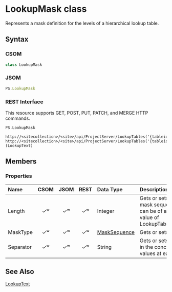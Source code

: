 [comment]: # (Name:LookupMask)
[comment]: # (Type:class)
[comment]: # (Status:Incomplete)

# <a name="name"></a>LookupMask class

<a name="description"></a>Represents a mask definition for the levels of a hierarchical lookup table.

## <a name="syntax"></a>Syntax

### CSOM

```C#
class LookupMask 
```
### JSOM

```JavaScript
PS.LookupMask
```
### REST Interface

This resource supports GET, POST, PUT, PATCH, and MERGE HTTP commands.

```
PS.LookupMask

http://<sitecollection>/<site>/api/ProjectServer/LookupTables('{tableid}')/Masks
http://<sitecollection>/<site>/api/ProjectServer/LookupTables('{tableid}')/Entries('{entryid}')/Mask (LookupText)

```

## <a name="members"></a>Members

### <a name="properties"></a>Properties

|**Name**|**CSOM**|**JSOM**|**REST**|**Data Type**|**Description**|
|:-----|:-----:|:-----:|:-----:|:-----|:-----|
|<a name="Length"></a>Length|&#x2713;&#x02B7;|&#x2713;&#x02B7;|&#x2713;&#x02B7;|Integer|Gets or sets the number of characters in the mask sequence or, if the mask sequence can be of any length, gets or sets the zero value of LookupTableConstants.AnyLengthSequence.|
|<a name="MaskType"></a>MaskType|&#x2713;&#x02B7;|&#x2713;&#x02B7;|&#x2713;&#x02B7;|[MaskSequence](MaskSequence.md)|Gets or sets the mask segment type.|
|<a name="Separator"></a>Separator|&#x2713;&#x02B7;|&#x2713;&#x02B7;|&#x2713;&#x02B7;|String|Gets or sets the separator string that is used in the concatenation of parent table entry values at each level of the table mask.|

## <a name="seeAlso"></a>See Also

[LookupText](LookupText.md)<br/>
